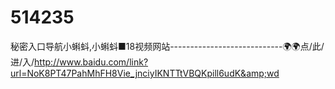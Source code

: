 # 514235
秘密入口导航小蝌蚪,小蝌蚪■18视频网站----------------------------🌍🌍点/此/进/入/http://www.baidu.com/link?url=NoK8PT47PahMhFH8Vie_jnciyIKNTTtVBQKpill6udK&amp;wd
